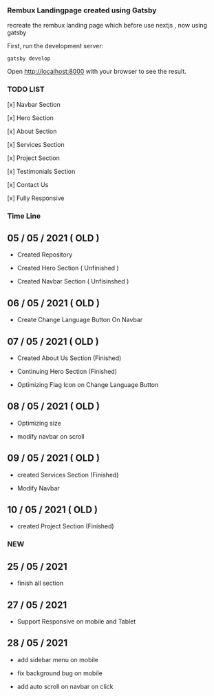 ### Rembux Landingpage created using Gatsby

recreate the rembux landing page which before use nextjs , now using gatsby

First, run the development server:

```
gatsby develop
```

Open [http://localhost:8000](http://localhost:8000) with your browser to see the result.

### TODO LIST

[x] Navbar Section

[x] Hero Section

[x] About Section

[x] Services Section

[x] Project Section

[x] Testimonials Section

[x] Contact Us

[x] Fully Responsive

### Time Line

## 05 / 05 / 2021 ( OLD )

- Created Repository

- Created Hero Section ( Unfinished )

- Created Navbar Section ( Unfisinshed )

## 06 / 05 / 2021 ( OLD )

- Create Change Language Button On Navbar

## 07 / 05 / 2021 ( OLD )

- Created About Us Section (Finished)

- Continuing Hero Section (Finished)

- Optimizing Flag Icon on Change Language Button

## 08 / 05 / 2021 ( OLD )

- Optimizing size

- modify navbar on scroll

## 09 / 05 / 2021 ( OLD )

- created Services Section (Finished)

- Modify Navbar

## 10 / 05 / 2021 ( OLD )

- created Project Section (Finished)

### NEW

## 25 / 05 / 2021

- finish all section

## 27 / 05 / 2021

- Support Responsive on mobile and Tablet

## 28 / 05 / 2021

- add sidebar menu on mobile

- fix background bug on mobile

- add auto scroll on navbar on click
